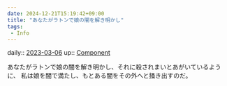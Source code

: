 ```yaml
---
date: 2024-12-21T15:19:42+09:00
title: "あなたがラトンで娘の闇を解き明かし"
tags:
 - Info
---
```


daily:: [2023-03-06](/Daily_Note/2023-03-06.md)
up:: [Component](../Bar/Novel/Chaos/Component.md)

あなたがラトンで娘の闇を解き明かし、それに殺されまいとあがいているように、
私は娘を闇で満たし、もとある闇をその外へと掻き出すのだ。